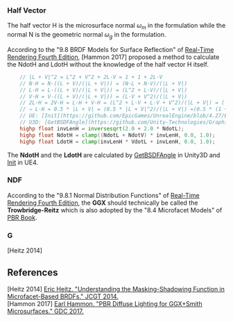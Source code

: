 ### Half Vector

The half vector H is the microsurface normal $\displaystyle \omega_m$ in the formulation while the normal N is the geometric normal $\displaystyle \omega_g$ in the formulation.  

According to the "9.8 BRDF Models for Surface Reflection" of [Real-Time Rendering Fourth Edition](https://www.realtimerendering.com/), \[Hammon 2017\] proposed a method to calculate the NdotH and LdotH without the knowledge of the half vector H itself.

```GLSL
    // |L + V|^2 = L^2 + V^2 + 2L·V = 1 + 1 + 2L·V
    // N·H = N·((L + V)/(|L + V|)) = (N·L + N·V)/(|L + V|)
    // L·H = L·((L + V)/(|L + V|)) = (L^2 + L·V)/(|L + V|)
    // V·H = V·((L + V)/(|L + V|)) = (L·V + V^2)/(|L + V|)
    // 2L·H = 2V·H = L·H + V·H = (L^2 + L·V + L·V + V^2)/(|L + V|) = (|L + V|^2)/(|L + V|) = |L + V| = 1 + 1 + 2L·V
    // ⇒ L·H = 0.5 * |L + V| = (0.5 * |L + V|^2)/(|L + V|) =(0.5 * (1 + 1 + 2L·V))/(|L + V|) = 1/(|L + V|) + (L·V)/(|L + V|)
    // UE: [Init](https://github.com/EpicGames/UnrealEngine/blob/4.27/Engine/Shaders/Private/BRDF.ush#L31)
    // U3D: [GetBSDFAngle](https://github.com/Unity-Technologies/Graphics/blob/v10.8.0/com.unity.render-pipelines.core/ShaderLibrary/CommonLighting.hlsl#L361)
    highp float invLenH = inversesqrt(2.0 + 2.0 * NdotL);
    highp float NdotH = clamp((NdotL + NdotV) * invLenH, 0.0, 1.0);
    highp float LdotH = clamp(invLenH * VdotL + invLenH, 0.0, 1.0);
```

The **NdotH** and the **LdotH** are calculated by [GetBSDFAngle](https://github.com/Unity-Technologies/Graphics/blob/v10.8.0/com.unity.render-pipelines.core/ShaderLibrary/CommonLighting.hlsl#L361) in Unity3D and [Init](https://github.com/EpicGames/UnrealEngine/blob/4.27/Engine/Shaders/Private/BRDF.ush#L31) in UE4.  

### NDF  

According to the "9.8.1 Normal Distribution Functions" of [Real-Time Rendering Fourth Edition](https://www.realtimerendering.com/), the **GGX** should technically be called the **Trowbridge-Reitz** which is also adopted by the "8.4 Microfacet Models" of [PBR Book](https://pbr-book.org/).  

### G  

\[Heitz 2014\] 

## References  

\[Heitz 2014\] [Eric Heitz. "Understanding the Masking-Shadowing Function in Microfacet-Based BRDFs." JCGT 2014.](https://jcgt.org/published/0003/02/03/)  
\[Hammon 2017\] [Earl Hammon. "PBR Diffuse Lighting for GGX+Smith Microsurfaces." GDC 2017.](https://www.gdcvault.com/play/1024478/PBR-Diffuse-Lighting-for-GGX)  

